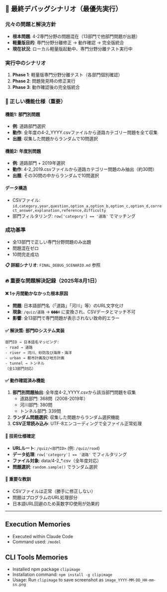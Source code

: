 ## 🎯 最終デバッグシナリオ（最優先実行）

### 元々の問題と解決方針
- **根本問題**: 4-2専門分野の問題混在（13部門で他部門問題が出題）
- **軽量版目的**: 専門分野分離修正 → 動作確認 → 完全版統合
- **現在状況**: ローカル軽量版起動中、専門分野分離テスト実行中

### 実行中のシナリオ
1. **Phase 1**: 軽量版専門分野分離テスト（各部門個別確認）
2. **Phase 2**: 問題発見時の修正実行
3. **Phase 3**: 動作確認後の完全版統合

### 🔧 正しい機能仕様（重要）

#### 機能1: 部門別問題
- **例**: 道路部門選択
- **動作**: 全年度の4-2_YYYY.csvファイルから道路カテゴリー問題を全て収集
- **出題**: 収集した問題からランダムで10問選択

#### 機能2: 年度別問題  
- **例**: 道路部門 + 2019年選択
- **動作**: 4-2_2019.csvファイルから道路カテゴリー問題のみ抽出（約30問）
- **出題**: その30問の中からランダムで10問選択

#### データ構造
- CSVファイル: `id,category,year,question,option_a,option_b,option_c,option_d,correct_answer,explanation,reference,difficulty`
- 部門フィルタリング: `row['category'] == '道路'` でマッチング

### 成功基準
- 全13部門で正しい専門分野問題のみ出題
- 問題混在ゼロ
- 10問完走成功

**📋 詳細シナリオ**: `FINAL_DEBUG_SCENARIO.md` 参照

### 🔥 重要な問題解決記録（2025年8月1日）

#### ❌ 1ヶ月間動かなかった根本原因
- **問題**: 日本語部門名（「道路」「河川」等）のURL文字化け
- **現象**: `/quiz/道路` → `���H` に変換され、CSVデータとマッチ不可
- **影響**: 全13部門で専門問題が表示されない致命的エラー

#### ✅ 解決策: 部門IDシステム実装
```
部門ID → 日本語名マッピング:
- road → 道路
- river → 河川、砂防及び海岸・海洋  
- urban → 都市計画及び地方計画
- tunnel → トンネル
（全13部門対応）
```

#### ✅ 動作確認済み機能
1. **部門別問題抽出**: 全年度4-2_YYYY.csvから該当部門問題を収集
   - 道路部門: 368問（2008-2019年）
   - 河川部門: 380問
   - トンネル部門: 339問
2. **ランダム問題選択**: 収集した問題からランダム選択機能
3. **CSV正常読み込み**: UTF-8エンコーディングで全ファイル正常処理

#### 📝 技術仕様確定
- **URLルート**: `/quiz/<部門ID>` (例: `/quiz/road`)
- **データ処理**: `row['category'] == '道路'` でフィルタリング
- **ファイル対象**: data/4-2_*.csv（全年度対応）
- **問題選択**: `random.sample()` でランダム選択

#### 🚨 重要な教訓
- CSVファイルは正常（勝手に修正しない）
- 問題はプログラムのURL処理部分
- 日本語URL回避のため英数字ID使用が効果的

---

## Execution Memories

- Executed within Claude Code
- Command used: `/model`

## CLI Tools Memories

- Installed npm package `clipimage`
- Installation command: `npm install -g clipimage`
- Usage: Run `clipimage` to save screenshot as `image_YYYY-MM-DD_HH-mm-ss.png`